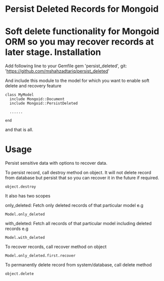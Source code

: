Persist Deleted Records for Mongoid
===============
Soft delete functionality for Mongoid ORM so you may recover records at later stage.
Installation
=======
Add following line to your Gemfile
    gem 'persist_deleted', git: 'https://github.com/mshahzadtariq/persist_deleted'

And include this module to the model for which you want to enable soft delete and recovery feature

    class MyModel
      include Mongoid::Document
      include Mongoid::PersistDeleted
      
      ......
      
    end
    
and that is all. 

Usage
=======

Persist sensitive data with options to recover data.
    
To persist record, call destroy method on object. It will not delete record from database but persist that so you can recover it in the future if required. 
    
    object.destroy
    
It also has two scopes

only_deleted: Fetch only deleted records of that particular model
e.g

    Model.only_deleted
    
with_deleted: Fetch all records of that particular model including deleted records
e.g

    Model.with_deleted
    

To recover records, call recover method on object

    Model.only_deleted.first.recover

To permanently delete record from system/database, call delete method

    object.delete
